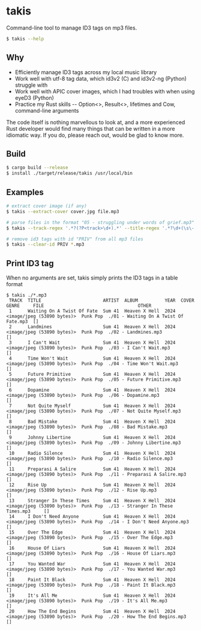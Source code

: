 # takis

Command-line tool to manage ID3 tags on mp3 files.

```bash
$ takis --help
```

## Why

- Efficiently manage ID3 tags across my local music library
- Work well with utf-8 tag data, which id3v2 (C) and id3v2-ng (Python) struggle with
- Work well with APIC cover images, which I had troubles with when using eyeD3 (Python)
- Practice my Rust skills -- Option<>, Result<>, lifetimes and Cow, command-line arguments

The code itself is nothing marvellous to look at, and a more experienced Rust developer would find many things that can be written in a more idiomatic way. If you do, please reach out, would be glad to know more.

## Build

```bash
$ cargo build --release
$ install ./target/release/takis /usr/local/bin
```

## Examples

```bash
# extract cover image (if any)
$ takis --extract-cover cover.jpg file.mp3

# parse files in the format "05 - struggling under words of grief.mp3" (or similar), clear existing tag, extract track number and song title, set album, year, cover and rename files to "05 - Struggling Under Words Of Grief.mp3"
$ takis --track-regex '.*?(?P<track>\d+).*' --title-regex '.*?\d+(\s\-|\.)?\s(?P<title>.*)\.mp3' --genre 'Metalcore' --artist 'Shot For My Lover' --album 'The Toxin' --year 2005 --cover cover.jpg --clear --rename *.mp3

# remove id3 tags with id "PRIV" from all mp3 files
$ takis --clear-id PRIV *.mp3
```

## Print ID3 tag

When no arguments are set, takis simply prints the ID3 tags in a table format

```
$ takis ./*.mp3
 TRACK  TITLE                       ARTIST  ALBUM          YEAR  COVER                       GENRE     FILE                                   OTHER
 1      Waiting On A Twist Of Fate  Sum 41  Heaven X Hell  2024  <image/jpeg (53890 bytes)>  Punk Pop  ./01 - Waiting On A Twist Of Fate.mp3  []
 2      Landmines                   Sum 41  Heaven X Hell  2024  <image/jpeg (53890 bytes)>  Punk Pop  ./02 - Landmines.mp3                   []
 3      I Can't Wait                Sum 41  Heaven X Hell  2024  <image/jpeg (53890 bytes)>  Punk Pop  ./03 - I Can't Wait.mp3                []
 4      Time Won't Wait             Sum 41  Heaven X Hell  2024  <image/jpeg (53890 bytes)>  Punk Pop  ./04 - Time Won't Wait.mp3             []
 5      Future Primitive            Sum 41  Heaven X Hell  2024  <image/jpeg (53890 bytes)>  Punk Pop  ./05 - Future Primitive.mp3            []
 6      Dopamine                    Sum 41  Heaven X Hell  2024  <image/jpeg (53890 bytes)>  Punk Pop  ./06 - Dopamine.mp3                    []
 7      Not Quite Myself            Sum 41  Heaven X Hell  2024  <image/jpeg (53890 bytes)>  Punk Pop  ./07 - Not Quite Myself.mp3            []
 8      Bad Mistake                 Sum 41  Heaven X Hell  2024  <image/jpeg (53890 bytes)>  Punk Pop  ./08 - Bad Mistake.mp3                 []
 9      Johnny Libertine            Sum 41  Heaven X Hell  2024  <image/jpeg (53890 bytes)>  Punk Pop  ./09 - Johnny Libertine.mp3            []
 10     Radio Silence               Sum 41  Heaven X Hell  2024  <image/jpeg (53890 bytes)>  Punk Pop  ./10 - Radio Silence.mp3               []
 11     Preparasi A Salire          Sum 41  Heaven X Hell  2024  <image/jpeg (53890 bytes)>  Punk Pop  ./11 - Preparasi A Salire.mp3          []
 12     Rise Up                     Sum 41  Heaven X Hell  2024  <image/jpeg (53890 bytes)>  Punk Pop  ./12 - Rise Up.mp3                     []
 13     Stranger In These Times     Sum 41  Heaven X Hell  2024  <image/jpeg (53890 bytes)>  Punk Pop  ./13 - Stranger In These Times.mp3     []
 14     I Don't Need Anyone         Sum 41  Heaven X Hell  2024  <image/jpeg (53890 bytes)>  Punk Pop  ./14 - I Don't Need Anyone.mp3         []
 15     Over The Edge               Sum 41  Heaven X Hell  2024  <image/jpeg (53890 bytes)>  Punk Pop  ./15 - Over The Edge.mp3               []
 16     House Of Liars              Sum 41  Heaven X Hell  2024  <image/jpeg (53890 bytes)>  Punk Pop  ./16 - House Of Liars.mp3              []
 17     You Wanted War              Sum 41  Heaven X Hell  2024  <image/jpeg (53890 bytes)>  Punk Pop  ./17 - You Wanted War.mp3              []
 18     Paint It Black              Sum 41  Heaven X Hell  2024  <image/jpeg (53890 bytes)>  Punk Pop  ./18 - Paint It Black.mp3              []
 19     It's All Me                 Sum 41  Heaven X Hell  2024  <image/jpeg (53890 bytes)>  Punk Pop  ./19 - It's All Me.mp3                 []
 20     How The End Begins          Sum 41  Heaven X Hell  2024  <image/jpeg (53890 bytes)>  Punk Pop  ./20 - How The End Begins.mp3          []
```
